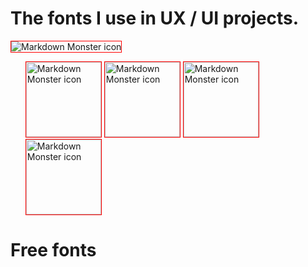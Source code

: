 # The fonts I use in UX / UI projects.

<img style="border:1px solid red;" src="https://betterthansuccess.com/wp-content/uploads/2016/06/font-example-1440x720.jpg" alt="Markdown Monster icon"/>

<ul>
 
<img style="border:1px solid red;" src="https://freedesignresources.net/wp-content/uploads/2019/11/Rocketto_Stylish_Handwritten_EmbunStudio_161119_prev_thumbnail.jpg" alt="Markdown Monster icon" width="120px" height="120px" />

<img style="border:1px solid red;" src="https://freedesignresources.net/wp-content/uploads/2019/11/FFree_Gluottine_Modern_Calligraphy_Font_EmbunStudio_181119_Thumbnail.jpg" alt="Markdown Monster icon" width="120px" height="120px" />

<img style="border:1px solid red;" src="https://freedesignresources.net/wp-content/uploads/2019/11/Free_Winter_Snow_Font_wyarecreatype_131119_Thumbnail.jpg" alt="Markdown Monster icon" width="120px" height="120px" />

<img style="border:1px solid red;" src="https://freedesignresources.net/wp-content/uploads/2019/11/Demo_Mistrain_Typeface_Font_EmbunStudio_101119_Thumbnail.jpg" alt="Markdown Monster icon" width="120px" height="120px" />

</ul>

# Free fonts
